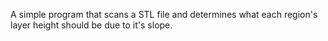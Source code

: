 A simple program that scans a STL file and determines what each region's layer height should be due to it's slope.
